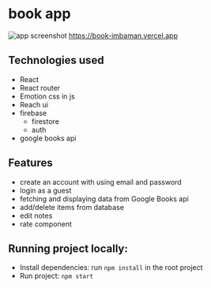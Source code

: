 # book app

![app screenshot](https://imgur.com/tHPqHlW.jpg)
 https://book-imbaman.vercel.app

## Technologies used

* React
* React router
* Emotion css in js
* Reach ui
* firebase
  * firestore
  * auth
* google books api

## Features

* create an account with using email and password
* login as a guest
* fetching and displaying data from Google Books api
* add/delete items from database
* edit notes 
* rate component


## Running project locally:

- Install dependencies: run `npm install` in the root project
- Run project: `npm start`
